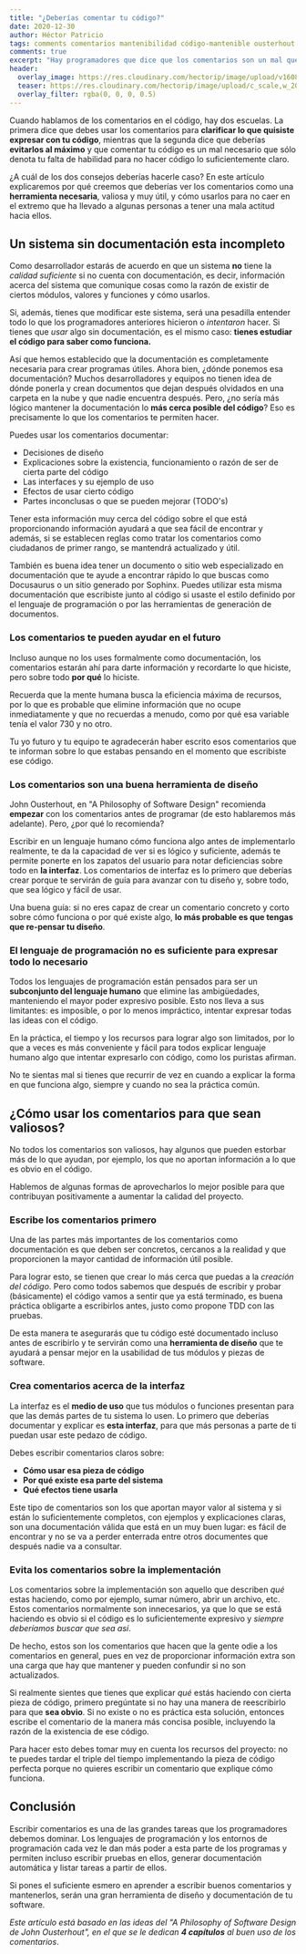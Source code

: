 ```yaml
---
title: "¿Deberías comentar tu código?"
date: 2020-12-30
author: Héctor Patricio
tags: comments comentarios mantenibilidad código-mantenible ousterhout aposd
comments: true
excerpt: "Hay programadores que dice que los comentarios son un mal que se debería evitar al máximo. Aquí proponemos lo contrario: usa los comentarios correctamente para crear código mantenible, basados en las ideas de 'A Philosophy of Software Design'"
header:
  overlay_image: https://res.cloudinary.com/hectorip/image/upload/v1608012314/snapbuilder_ykt2d6.png
  teaser: https://res.cloudinary.com/hectorip/image/upload/c_scale,w_200/v1608012314/snapbuilder_ykt2d6.png
  overlay_filter: rgba(0, 0, 0, 0.5)
---
```


Cuando hablamos de los comentarios en el código, hay dos escuelas. La primera dice que debes usar los comentarios para **clarificar lo que quisiste expresar con tu código**, mientras que la segunda dice que deberías **evitarlos al máximo** y que comentar tu código es un mal necesario que sólo denota tu falta de habilidad para no hacer código lo suficientemente claro.

¿A cuál de los dos consejos deberías hacerle caso? En este artículo explicaremos por qué creemos que deberías ver los comentarios como una **herramienta necesaria**, valiosa y muy útil, y cómo usarlos para no caer en el extremo que ha llevado a algunas personas a tener una mala actitud hacia ellos.

## Un sistema sin documentación esta incompleto

Como desarrollador estarás de acuerdo en que un sistema **no** tiene la _calidad suficiente_ si no cuenta con documentación, es decir, información acerca del sistema que comunique cosas como la razón de existir de ciertos módulos, valores y funciones y cómo usarlos.

Si, además, tienes que modificar este sistema, será una pesadilla entender todo lo que los programadores anteriores hicieron o _intentaron_ hacer. Si tienes que _usar_ algo sin documentación, es el mismo caso: **tienes estudiar el código para saber como funciona.**

Así que hemos establecido que la documentación es completamente necesaria para crear programas útiles. Ahora bien, ¿dónde ponemos esa documentación? Muchos desarrolladores y equipos no tienen idea de dónde ponerla y crean documentos que dejan después olvidados en una carpeta en la nube y que nadie encuentra después. Pero, ¿no sería más lógico mantener la documentación lo **más cerca posible del código**? Eso es precisamente lo que los comentarios te permiten hacer.

Puedes usar los comentarios documentar:

* Decisiones de diseño
* Explicaciones sobre la existencia, funcionamiento o razón de ser de cierta parte del código
* Las interfaces y su ejemplo de uso
* Efectos de usar cierto código
* Partes inconclusas o que se pueden mejorar (TODO's)

Tener esta información muy cerca del código sobre el que está proporcionando información ayudará a que sea fácil de encontrar y además, si se establecen reglas como tratar los comentarios como ciudadanos de primer rango, se mantendrá actualizado y útil.

También es buena idea tener un documento o sitio web especializado en documentación que te ayude a encontrar rápido lo que buscas como Docusaurus o un sitio generado por Sophinx. Puedes utilizar esta misma documentación que escribiste junto al código si usaste el estilo definido por el lenguaje de programación o por las herramientas de generación de documentos.

### Los comentarios te pueden ayudar en el futuro

Incluso aunque no los uses formalmente como documentación, los comentarios estarán ahí para darte información y recordarte lo que hiciste, pero sobre todo **por qué** lo hiciste.

Recuerda que la mente humana busca la eficiencia máxima de recursos, por lo que es probable que elimine información que no ocupe inmediatamente y que no recuerdas a menudo, como por qué esa variable tenía el valor 730 y no otro.

Tu yo futuro y tu equipo te agradecerán haber escrito esos comentarios que te informan sobre lo que estabas pensando en el momento que escribiste ese código.

### Los comentarios son una buena herramienta de diseño

John Ousterhout, en "A Philosophy of Software Design" recomienda **empezar** con los comentarios antes de programar (de esto hablaremos más adelante). Pero, ¿por qué lo recomienda?

Escribir en un lenguaje humano cómo funciona algo antes de implementarlo realmente, te da la capacidad de ver si es lógico y suficiente, además te permite ponerte en los zapatos del usuario para notar deficiencias sobre todo en **la interfaz**. Los comentarios de interfaz es lo primero que deberías crear porque te servirán de guía para avanzar con tu diseño y, sobre todo, que sea lógico y fácil de usar.

Una buena guía: si no eres capaz de crear un comentario concreto y corto sobre cómo funciona o por qué existe algo, **lo más probable es que tengas que re-pensar tu diseño**.

### El lenguaje de programación no es suficiente para expresar todo lo necesario

Todos los lenguajes de programación están pensados para ser un **subconjunto del lenguaje humano** que elimine las ambigüedades, manteniendo el mayor poder expresivo posible. Esto nos lleva a sus limitantes: es imposible, o por lo menos impráctico, intentar expresar todas las ideas con el código.

En la práctica, el tiempo y los recursos para lograr algo son limitados, por lo que a veces es más conveniente y fácil para todos explicar lenguaje humano algo que intentar expresarlo con código, como los puristas afirman.

No te sientas mal si tienes que recurrir de vez en cuando a explicar la forma en que funciona algo, siempre y cuando no sea la práctica común.

## ¿Cómo usar los comentarios para que sean valiosos?

No todos los comentarios son valiosos, hay algunos que pueden estorbar más de lo que ayudan, por ejemplo, los que no aportan información a lo que es obvio en el código.

Hablemos de algunas formas de aprovecharlos lo mejor posible para que contribuyan positivamente a aumentar la calidad del proyecto.

### Escribe los comentarios primero

Una de las partes más importantes de los comentarios como documentación es que deben ser concretos, cercanos a la realidad y que proporcionen la mayor cantidad de información útil posible.

Para lograr esto, se tienen que crear lo más cerca que puedas a la _creación del código_. Pero como todos sabemos que después de escribir y probar (básicamente) el código vamos a sentir que ya está terminado, es buena práctica obligarte a escribirlos antes, justo como propone TDD con las pruebas.

De esta manera te asegurarás que tu código esté documentado incluso antes de escribirlo y te servirán como una **herramienta de diseño** que te ayudará a pensar mejor en la usabilidad de tus módulos y piezas de software.

### Crea comentarios acerca de la interfaz

La interfaz es el **medio de uso** que tus módulos o funciones presentan para que las demás partes de tu sistema lo usen. Lo primero que deberías documentar y explicar es **esta interfaz**, para que más personas a parte de ti puedan usar este pedazo de código.

Debes escribir comentarios claros sobre:

* **Cómo usar esa pieza de código**
* **Por qué existe esa parte del sistema**
* **Qué efectos tiene usarla**

Este tipo de comentarios son los que aportan mayor valor al sistema y si están lo suficientemente completos, con ejemplos y explicaciones claras, son una documentación válida que está en un muy buen lugar: es fácil de encontrar y no se va a perder enterrada entre otros documentes que después nadie va a consultar.

### Evita los comentarios sobre la implementación

Los comentarios sobre la implementación son aquello que describen _qué_ estas haciendo, como por ejemplo, sumar número, abrir un archivo, etc. Estos comentarios normalmente son innecesarios, ya que lo que se está haciendo es obvio si el código es lo suficientemente expresivo y _siempre deberíamos buscar que sea así_.

De hecho, estos son los comentarios que hacen que la gente odie a los comentarios en general, pues en vez de proporcionar información extra son una carga que hay que mantener y pueden confundir si no son actualizados.

Si realmente sientes que tienes que explicar _qué_ estás haciendo con cierta pieza de código, primero pregúntate si no hay una manera de reescribirlo para que **sea obvio**. Si no existe o no es práctica esta solución, entonces escribe el comentario de la manera más concisa posible, incluyendo la razón de la existencia de ese código.

Para hacer esto debes tomar muy en cuenta los recursos del proyecto: no te puedes tardar el triple del tiempo implementando la pieza de código perfecta porque no quieres escribir un comentario que explique cómo funciona.

## Conclusión

Escribir comentarios es una de las grandes tareas que los programadores debemos dominar. Los lenguajes de programación y los entornos de programación cada vez le dan más poder a esta parte de los programas y permiten incluso escribir pruebas en ellos, generar documentación automática y listar tareas a partir de ellos.

Si pones el suficiente esmero en aprender a escribir buenos comentarios y mantenerlos, serán una gran herramienta de diseño y documentación de tu software.

_Este artículo está basado en las ideas del "A Philosophy of Software Design de John Ousterhout", en el que se le dedican **4 capítulos** al buen uso de los comentarios_.